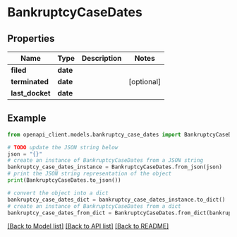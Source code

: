 # BankruptcyCaseDates


## Properties

Name | Type | Description | Notes
------------ | ------------- | ------------- | -------------
**filed** | **date** |  | 
**terminated** | **date** |  | [optional] 
**last_docket** | **date** |  | 

## Example

```python
from openapi_client.models.bankruptcy_case_dates import BankruptcyCaseDates

# TODO update the JSON string below
json = "{}"
# create an instance of BankruptcyCaseDates from a JSON string
bankruptcy_case_dates_instance = BankruptcyCaseDates.from_json(json)
# print the JSON string representation of the object
print(BankruptcyCaseDates.to_json())

# convert the object into a dict
bankruptcy_case_dates_dict = bankruptcy_case_dates_instance.to_dict()
# create an instance of BankruptcyCaseDates from a dict
bankruptcy_case_dates_from_dict = BankruptcyCaseDates.from_dict(bankruptcy_case_dates_dict)
```
[[Back to Model list]](../README.md#documentation-for-models) [[Back to API list]](../README.md#documentation-for-api-endpoints) [[Back to README]](../README.md)


